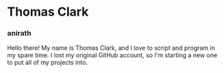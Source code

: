 # Thomas Clark
### anirath
Hello there! My name is Thomas Clark, and I love to script and program in my spare time. I lost my original
GitHub account, so I'm starting a new one to put all of my projects into.
